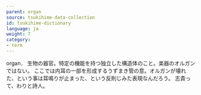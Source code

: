 ```yaml
---
parent: organ
source: tsukihime-data-collection
id: tsukihime-dictionary
language: ja
weight: 7
category:
- term
---
```


organ．
生物の器官。特定の機能を持つ独立した構造体のこと。楽器のオルガンではない。
ここでは内耳の一部を形成するうずまき管の意。オルガンが壊れた、という事は耳鳴りが止まった、という反則じみた表現なんだろう。
志貴って、わりと詩人。

